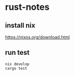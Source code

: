 # rust-notes

## install nix
<https://nixos.org/download.html>


## run test

```
nix develop
cargo test
```